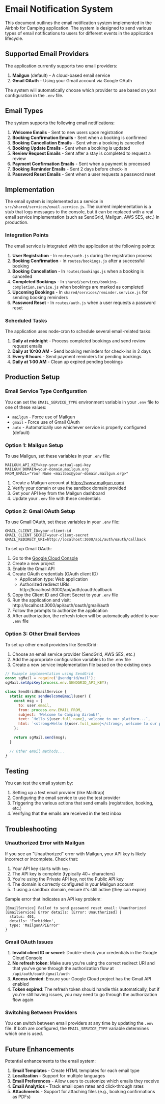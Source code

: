# Email Notification System

This document outlines the email notification system implemented in the Airbnb for Camping application. The system is designed to send various types of email notifications to users for different events in the application lifecycle.

## Supported Email Providers

The application currently supports two email providers:

1. **Mailgun** (default) - A cloud-based email service
2. **Gmail OAuth** - Using your Gmail account via Google OAuth

The system will automatically choose which provider to use based on your configuration in the `.env` file.

## Email Types

The system supports the following email notifications:

1. **Welcome Emails** - Sent to new users upon registration
2. **Booking Confirmation Emails** - Sent when a booking is confirmed
3. **Booking Cancellation Emails** - Sent when a booking is cancelled
4. **Booking Update Emails** - Sent when a booking is updated
5. **Review Request Emails** - Sent after a stay is completed to request a review
6. **Payment Confirmation Emails** - Sent when a payment is processed
7. **Booking Reminder Emails** - Sent 2 days before check-in
8. **Password Reset Emails** - Sent when a user requests a password reset

## Implementation

The email system is implemented as a service in `src/shared/services/email.service.js`. The current implementation is a stub that logs messages to the console, but it can be replaced with a real email service implementation (such as SendGrid, Mailgun, AWS SES, etc.) in production.

### Integration Points

The email service is integrated with the application at the following points:

1. **User Registration** - In `routes/auth.js` during the registration process
2. **Booking Confirmation** - In `routes/bookings.js` after a successful booking
3. **Booking Cancellation** - In `routes/bookings.js` when a booking is cancelled
4. **Completed Bookings** - In `shared/services/booking-completion.service.js` when bookings are marked as completed
5. **Upcoming Bookings** - In `shared/services/reminder.service.js` for sending booking reminders
6. **Password Reset** - In `routes/auth.js` when a user requests a password reset

### Scheduled Tasks

The application uses node-cron to schedule several email-related tasks:

1. **Daily at midnight** - Process completed bookings and send review request emails
2. **Daily at 10:00 AM** - Send booking reminders for check-ins in 2 days
3. **Every 6 hours** - Send payment reminders for pending bookings
4. **Daily at 1:00 AM** - Clean up expired pending bookings

## Production Setup

### Email Service Type Configuration

You can set the `EMAIL_SERVICE_TYPE` environment variable in your `.env` file to one of these values:

- `mailgun` - Force use of Mailgun
- `gmail` - Force use of Gmail OAuth
- `auto` - Automatically use whichever service is properly configured (default)

### Option 1: Mailgun Setup

To use Mailgun, set these variables in your `.env` file:

```
MAILGUN_API_KEY=key-your-actual-api-key
MAILGUN_DOMAIN=your-domain.mailgun.org
FROM_EMAIL="Your Name <mailbox@your-domain.mailgun.org>"
```

1. Create a Mailgun account at https://www.mailgun.com/
2. Verify your domain or use the sandbox domain provided
3. Get your API key from the Mailgun dashboard
4. Update your `.env` file with these credentials

### Option 2: Gmail OAuth Setup

To use Gmail OAuth, set these variables in your `.env` file:

```
GMAIL_CLIENT_ID=your-client-id
GMAIL_CLIENT_SECRET=your-client-secret
GMAIL_REDIRECT_URI=http://localhost:3000/api/auth/oauth/callback
```

To set up Gmail OAuth:

1. Go to the [Google Cloud Console](https://console.cloud.google.com/)
2. Create a new project
3. Enable the Gmail API
4. Create OAuth credentials (OAuth client ID)
   - Application type: Web application
   - Authorized redirect URIs: http://localhost:3000/api/auth/oauth/callback
5. Copy the Client ID and Client Secret to your `.env` file
6. Run the application and visit: http://localhost:3000/api/auth/oauth/gmail/auth
7. Follow the prompts to authorize the application
8. After authorization, the refresh token will be automatically added to your `.env` file

### Option 3: Other Email Services

To set up other email providers like SendGrid:

1. Choose an email service provider (SendGrid, AWS SES, etc.)
2. Add the appropriate configuration variables to the .env file
3. Create a new service implementation file based on the existing ones

```javascript
// Example implementation using SendGrid
const sgMail = require('@sendgrid/mail');
sgMail.setApiKey(process.env.SENDGRID_API_KEY);

class SendGridEmailService {
  static async sendWelcomeEmail(user) {
    const msg = {
      to: user.email,
      from: process.env.EMAIL_FROM,
      subject: 'Welcome to Camping Airbnb!',
      text: `Hello ${user.full_name}, welcome to our platform...`,
      html: `<strong>Hello ${user.full_name}</strong>, welcome to our platform...`,
    };
    
    return sgMail.send(msg);
  }
  
  // Other email methods...
}
```

## Testing

You can test the email system by:

1. Setting up a test email provider (like Mailtrap)
2. Configuring the email service to use the test provider
3. Triggering the various actions that send emails (registration, booking, etc.)
4. Verifying that the emails are received in the test inbox

## Troubleshooting

### Unauthorized Error with Mailgun

If you see an "Unauthorized" error with Mailgun, your API key is likely incorrect or incomplete. Check that:

1. Your API key starts with `key-`
2. The API key is complete (typically 40+ characters)
3. You're using the Private API key, not the Public API key
4. The domain is correctly configured in your Mailgun account
5. If using a sandbox domain, ensure it's still active (they can expire)

Sample error that indicates an API key problem:
```
[EmailService] Failed to send password reset email: Unauthorized
[EmailService] Error details: [Error: Unauthorized] {
  status: 401,
  details: 'Forbidden',
  type: 'MailgunAPIError'
}
```

### Gmail OAuth Issues

1. **Invalid client ID or secret**: Double-check your credentials in the Google Cloud Console
2. **No refresh token**: Make sure you're using the correct redirect URI and that you've gone through the authorization flow at `/api/auth/oauth/gmail/auth`
3. **Access denied**: Ensure your Google Cloud project has the Gmail API enabled
4. **Token expired**: The refresh token should handle this automatically, but if you're still having issues, you may need to go through the authorization flow again

### Switching Between Providers

You can switch between email providers at any time by updating the `.env` file. If both are configured, the `EMAIL_SERVICE_TYPE` variable determines which one is used.

## Future Enhancements

Potential enhancements to the email system:

1. **Email Templates** - Create HTML templates for each email type
2. **Localization** - Support for multiple languages
3. **Email Preferences** - Allow users to customize which emails they receive
4. **Email Analytics** - Track email open rates and click-through rates
5. **Attachments** - Support for attaching files (e.g., booking confirmations as PDFs)
